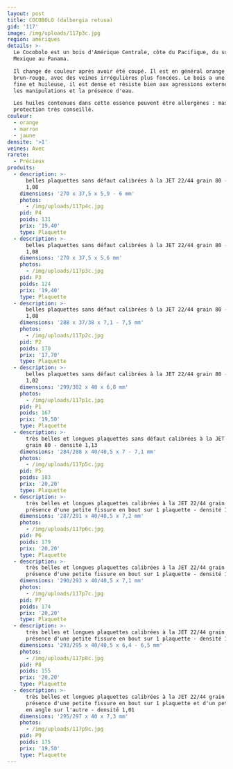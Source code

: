 ```yaml
---
layout: post
title: COCOBOLO (dalbergia retusa)
gid: '117'
image: /img/uploads/117p3c.jpg
region: amériques
details: >-
  Le Cocobolo est un bois d'Amérique Centrale, côte du Pacifique, du sud du
  Mexique au Panama. 

  Il change de couleur après avoir été coupé. Il est en général orange ou
  brun-rouge, avec des veines irrégulières plus foncées. Le bois a une texture
  fine et huileuse, il est dense et résiste bien aux agressions externes comme
  les manipulations et la présence d'eau.

  Les huiles contenues dans cette essence peuvent être allergènes : masque de
  protection très conseillé.
couleur:
  - orange
  - marron
  - jaune
densite: '>1'
veines: Avec
rarete:
  - Précieux
produits:
  - description: >-
      belles plaquettes sans défaut calibrées à la JET 22/44 grain 80 - densité
      1,08
    dimensions: '270 x 37,5 x 5,9 - 6 mm'
    photos:
      - /img/uploads/117p4c.jpg
    pid: P4
    poids: 131
    prix: '19,40'
    type: Plaquette
  - description: >-
      belles plaquettes sans défaut calibrées à la JET 22/44 grain 80 - densité
      1,08
    dimensions: '270 x 37,5 x 5,6 mm'
    photos:
      - /img/uploads/117p3c.jpg
    pid: P3
    poids: 124
    prix: '19,40'
    type: Plaquette
  - description: >-
      belles plaquettes sans défaut calibrées à la JET 22/44 grain 80 - densité
      1,08
    dimensions: '288 x 37/38 x 7,1 - 7,5 mm'
    photos:
      - /img/uploads/117p2c.jpg
    pid: P2
    poids: 170
    prix: '17,70'
    type: Plaquette
  - description: >-
      belles plaquettes sans défaut calibrées à la JET 22/44 grain 80 - densité
      1,02
    dimensions: '299/302 x 40 x 6,8 mm'
    photos:
      - /img/uploads/117p1c.jpg
    pid: P1
    poids: 167
    prix: '19,50'
    type: Plaquette
  - description: >-
      très belles et longues plaquettes sans défaut calibrées à la JET 22/44
      grain 80 - densité 1,13
    dimensions: '284/288 x 40/40,5 x 7 - 7,1 mm'
    photos:
      - /img/uploads/117p5c.jpg
    pid: P5
    poids: 183
    prix: '20,20'
    type: Plaquette
  - description: >-
      très belles et longues plaquettes calibrées à la JET 22/44 grain 80,
      présence d'une petite fissure en bout sur 1 plaquette - densité 1,08
    dimensions: '287/291 x 40/40,5 x 7,2 mm'
    photos:
      - /img/uploads/117p6c.jpg
    pid: P6
    poids: 179
    prix: '20,20'
    type: Plaquette
  - description: >-
      très belles et longues plaquettes calibrées à la JET 22/44 grain 80,
      présence d'une petite fissure en bout sur 1 plaquette - densité 1,05
    dimensions: '290/293 x 40/40,5 x 7,1 mm'
    photos:
      - /img/uploads/117p7c.jpg
    pid: P7
    poids: 174
    prix: '20,20'
    type: Plaquette
  - description: >-
      très belles et longues plaquettes calibrées à la JET 22/44 grain 80,
      présence d'une petite fissure en bout sur 1 plaquette - densité 1,02
    dimensions: '293/295 x 40/40,5 x 6,4 - 6,5 mm'
    photos:
      - /img/uploads/117p8c.jpg
    pid: P8
    poids: 155
    prix: '20,20'
    type: Plaquette
  - description: >-
      très belles et longues plaquettes calibrées à la JET 22/44 grain 80,
      présence d'une petite fissure en bout sur 1 plaquette et d'un petit éclat
      en angle sur l'autre - densité 1,01
    dimensions: '295/297 x 40 x 7,3 mm'
    photos:
      - /img/uploads/117p9c.jpg
    pid: P9
    poids: 175
    prix: '19,50'
    type: Plaquette
---
```


